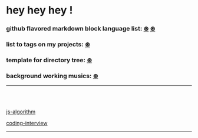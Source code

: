 # hey hey hey !



### github flavored markdown block language list: [&#8859;](https://www.rubycoloredglasses.com/2013/04/languages-supported-by-github-flavored-markdown/) [&#8859;](https://github.com/github/linguist/blob/master/lib/linguist/languages.yml)







### list to tags on my projects: [&#8859;](https://github.com/chrisdevsandapps/my-github-repository-tags)








### template for directory tree: [&#8859;](https://gist.github.com/chrisdevsandapps/5be9b39d51c6afc6005ee1985d13262b)







### background working musics: [&#8859;](https://gist.github.com/chrisdevsandapps/e75238da6604c466ce5f6a6f42eb387f)



---


<br> <br>


[js-algorithm](https://github.com/TheAlgorithms/Javascript)



[coding-interview](https://github.com/jwasham/coding-interview-university)




---


<br> <br> <br>





